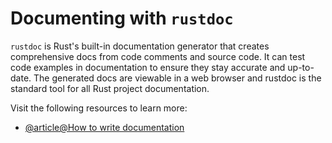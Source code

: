 # Documenting with `rustdoc`

`rustdoc` is Rust's built-in documentation generator that creates comprehensive docs from code comments and source code. It can test code examples in documentation to ensure they stay accurate and up-to-date. The generated docs are viewable in a web browser and rustdoc is the standard tool for all Rust project documentation.

Visit the following resources to learn more:

- [@article@How to write documentation](https://doc.rust-lang.org/rustdoc/how-to-write-documentation.html)
